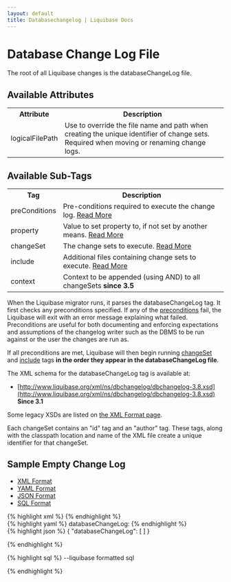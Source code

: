 ```yaml
---
layout: default
title: Databasechangelog | Liquibase Docs
---
```


# Database Change Log File

The root of all Liquibase changes is the databaseChangeLog file.

## Available Attributes ##

<table>
<tr><th>Attribute</th><th>Description</th></tr>
<tr><td>logicalFilePath</td><td>Use to override the file name and path when creating the unique identifier of change sets. Required when moving or renaming change logs.</td></tr>
</table>

## Available Sub-Tags ##

<table>
<tr><th>Tag</th><th>Description</th></tr>
<tr><td>preConditions</td><td>Pre-conditions required to execute the change log. <a href="preconditions.html">Read More</a></td></tr>
<tr><td>property</td><td>Value to set property to, if not set by another means. <a href="changelog_parameters.html">Read More</a></td></tr>
<tr><td>changeSet</td><td>The change sets to execute. <a href="changeset.html">Read More</a></td></tr>
<tr><td>include</td><td>Additional files containing change sets to execute. <a href="include.html">Read More</a></td></tr>
<tr><td>context</td><td>Context to be appended (using AND) to all changeSets <b>since 3.5</b> </td></tr>
</table>

When the Liquibase migrator runs, it parses the databaseChangeLog tag. It first checks any preconditions specified. If any of the [preconditions](preconditions.html) fail, the Liquibase will exit with an error message explaining what failed. Preconditions are useful for both documenting and enforcing expectations and assumptions of the changelog writer such as the DBMS to be run against or the user the changes are run as.

If all preconditions are met, Liquibase will then begin running [changeSet](changeset.html) and [include](include.html) tags **in the order they appear in the databaseChangeLog file**.

The XML schema for the databaseChangeLog tag is available at:

* [http://www.liquibase.org/xml/ns/dbchangelog/dbchangelog-3.8.xsd](http://www.liquibase.org/xml/ns/dbchangelog/dbchangelog-3.8.xsd) **Since 3.1**

Some legacy XSDs are listed on [the XML Format page](xml_format.html).

Each changeSet contains an "id" tag and an "author" tag. These tags, along with the classpath location and name of the XML file create a unique identifier for that changeSet.

## Sample Empty Change Log ##

<div id='changelog-tabs'>
<ul>
    <li><a href="#tab-xmlv3">XML Format</a></li>
    <li><a href="#tab-yaml">YAML Format</a></li>
    <li><a href="#tab-json">JSON Format</a></li>
    <li><a href="#tab-sql">SQL Format</a></li>
  </ul>

<div id="tab-xmlv3">
{% highlight xml %}
<?xml version="1.0" encoding="UTF-8"?>
<databaseChangeLog
    xmlns="http://www.liquibase.org/xml/ns/dbchangelog"
    xmlns:xsi="http://www.w3.org/2001/XMLSchema-instance"
    xmlns:ext="http://www.liquibase.org/xml/ns/dbchangelog-ext"
    xmlns:pro="http://www.liquibase.org/xml/ns/pro"
    xsi:schemaLocation="http://www.liquibase.org/xml/ns/dbchangelog http://www.liquibase.org/xml/ns/dbchangelog/dbchangelog-3.8.xsd
    http://www.liquibase.org/xml/ns/dbchangelog-ext http://www.liquibase.org/xml/ns/dbchangelog/dbchangelog-ext.xsd
    http://www.liquibase.org/xml/ns/pro http://www.liquibase.org/xml/ns/pro/liquibase-pro-3.8.xsd ">
</databaseChangeLog>
{% endhighlight %}
</div>

<div id="tab-yaml">
{% highlight yaml %}
databaseChangeLog:
{% endhighlight %}
</div>

<div id="tab-json">
{% highlight json %}
{
    "databaseChangeLog": [
    ]
}

{% endhighlight %}
</div>

<div id="tab-sql">
{% highlight sql %}
--liquibase formatted sql

{% endhighlight %}
</div>
</div>

<script>
  $(function() {
    $( "#changelog-tabs" ).tabs();
  });
</script>
